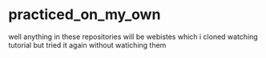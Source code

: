 # practiced_on_my_own
well anything in these repositories will be webistes which i cloned watching tutorial but tried it again without watiching them

